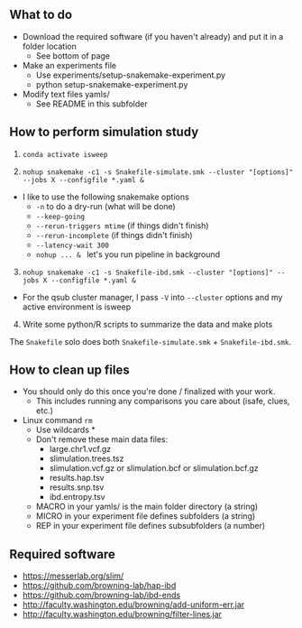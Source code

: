 
## What to do

- Download the required software (if you haven't already) and put it in a folder location
  - See bottom of page
- Make an experiments file
  - Use experiments/setup-snakemake-experiment.py
  - python setup-snakemake-experiment.py
- Modify text files yamls/
  - See README in this subfolder

## How to perform simulation study

1. `conda activate isweep`

2. `nohup snakemake -c1 -s Snakefile-simulate.smk --cluster "[options]" --jobs X --configfile *.yaml & `
 - I like to use the following snakemake options
    - `-n` to do a dry-run (what will be done)
    - `--keep-going`
    - `--rerun-triggers mtime` (if things didn't finish)
    - `--rerun-incomplete` (if things didn't finish)
    - `--latency-wait 300`
    - `nohup ... & ` let's you run pipeline in background

3. ` nohup snakemake -c1 -s Snakefile-ibd.smk --cluster "[options]" --jobs X --configfile *.yaml & `
  - For the qsub cluster manager, I pass `-V` into `--cluster` options and my active environment is isweep

4. Write some python/R scripts to summarize the data and make plots

The `Snakefile` solo does both `Snakefile-simulate.smk` + `Snakefile-ibd.smk`.

## How to clean up files

- You should only do this once you're done / finalized with your work.
  - This includes running any comparisons you care about (isafe, clues, etc.)
- Linux command `rm`  
  - Use wildcards *
  - Don't remove these main data files:
    - large.chr1.vcf.gz
    - slimulation.trees.tsz
    - slimulation.vcf.gz or slimulation.bcf or slimulation.bcf.gz
    - results.hap.tsv
    - results.snp.tsv
    - ibd.entropy.tsv
  - MACRO in your yamls/ is the main folder directory (a string)
  - MICRO in your experiment file defines subfolders (a string)
  - REP in your experiment file defines subsubfolders (a number)

## Required software
- https://messerlab.org/slim/
- https://github.com/browning-lab/hap-ibd
- https://github.com/browning-lab/ibd-ends
- http://faculty.washington.edu/browning/add-uniform-err.jar
- http://faculty.washington.edu/browning/filter-lines.jar